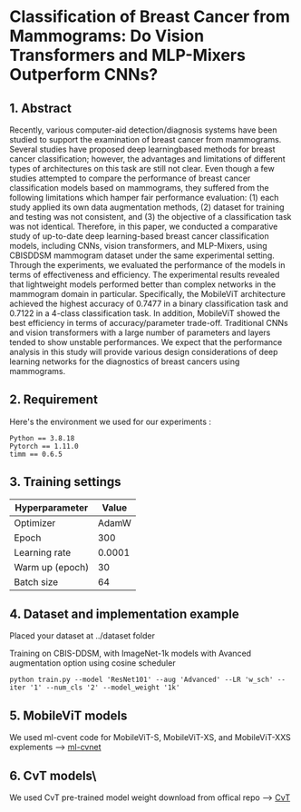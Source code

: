# Classification of Breast Cancer from Mammograms: Do Vision Transformers and MLP-Mixers Outperform CNNs?

## 1. Abstract
Recently, various computer-aid detection/diagnosis systems have been studied to support the
examination of breast cancer from mammograms. Several studies have proposed deep learningbased methods for breast cancer classification; however, the advantages and limitations of
different types of architectures on this task are still not clear. Even though a few studies attempted
to compare the performance of breast cancer classification models based on mammograms,
they suffered from the following limitations which hamper fair performance evaluation: (1)
each study applied its own data augmentation methods, (2) dataset for training and testing was
not consistent, and (3) the objective of a classification task was not identical. Therefore, in
this paper, we conducted a comparative study of up-to-date deep learning-based breast cancer
classification models, including CNNs, vision transformers, and MLP-Mixers, using CBISDDSM mammogram dataset under the same experimental setting. Through the experiments,
we evaluated the performance of the models in terms of effectiveness and efficiency. The
experimental results revealed that lightweight models performed better than complex networks
in the mammogram domain in particular. Specifically, the MobileViT architecture achieved the
highest accuracy of 0.7477 in a binary classification task and 0.7122 in a 4-class classification
task. In addition, MobileViT showed the best efficiency in terms of accuracy/parameter trade-off.
Traditional CNNs and vision transformers with a large number of parameters and layers tended to
show unstable performances. We expect that the performance analysis in this study will provide
various design considerations of deep learning networks for the diagnostics of breast cancers
using mammograms.

## 2. Requirement
Here's the environment we used for our experiments :
```
Python == 3.8.18
Pytorch == 1.11.0
timm == 0.6.5
```
## 3. Training settings

|  Hyperparameter | Value |
| ------------- | ------------- |
| Optimizer | AdamW  |
| Epoch  | 300 |
| Learning rate  | 0.0001 |
| Warm up (epoch) | 30 |
| Batch size  | 64 |

## 4. Dataset and implementation example
Placed your dataset at ../dataset folder

Training on CBIS-DDSM, with ImageNet-1k models with Avanced augmentation option using cosine scheduler 
```
python train.py --model 'ResNet101' --aug 'Advanced' --LR 'w_sch' --iter '1' --num_cls '2' --model_weight '1k'
```

## 5. MobileViT models
We used ml-cvent code for MobileViT-S, MobileViT-XS, and MobileViT-XXS explements  -->
[ml-cvnet](https://github.com/apple/ml-cvnets/blob/7be93d3debd45c240a058e3f34a9e88d33c07a7d/docs/source/en/models/classification/README-classification-tutorial.md)

## 6. CvT models\
We used CvT pre-trained model weight download from offical repo --> [CvT](https://github.com/microsoft/CvT/tree/f851e681966390779b71380d2600b52360ff4fe1)

